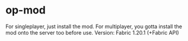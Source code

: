# op-mod
For singleplayer, just install the mod.
For multiplayer, you gotta install the mod onto the server too before use.
Version: Fabric 1.20.1 (+Fabric API)
